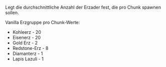 Legt die durchschnittliche Anzahl der Erzader fest, die pro Chunk spawnen sollen.

Vanilla Erzgruppe pro Chunk-Werte:

* Kohleerz - 20
* Eisenerz - 20
* Gold Erz - 2
* Redstone-Erz - 8
* Diamanterz - 1
* Lapis Lazuli - 1